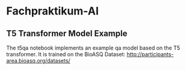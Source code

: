 # Fachpraktikum-AI

## T5 Transformer Model Example
The t5qa notebook implements an example qa model based on the T5 transformer.
It is trained on the BioASQ Dataset: http://participants-area.bioasq.org/datasets/